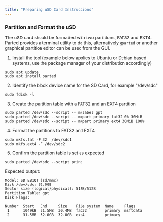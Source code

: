 ```yaml
---
title: "Preparing uSD Card Instructions"
---
```


### Partition and Format the uSD
The uSD card should be formatted with two partitions, FAT32 and EXT4. Parted provides a terminal utility to do this, alternatively `gparted` or another graphical partition editor can be used from the GUI.

1. Install the tool (example below applies to Ubuntu or Debian based systems, use the package manager of your distribution accordingly)
```
sudo apt update
sudo apt install parted
```
2. Identify the block device name for the SD Card, for example "/dev/sdc"
```
sudo fdisk -l
```
3. Create the partition table with a FAT32 and an EXT4 partition
```
sudo parted /dev/sdc --script -- mklabel gpt
sudo parted /dev/sdc --script -- mkpart primary fat32 0% 30MiB
sudo parted /dev/sdc --script -- mkpart primary ext4 30MiB 100%
```
4. Format the partitions to FAT32 and EXT4
```
sudo mkfs.fat -F 32  /dev/sdc1
sudo mkfs.ext4 -F /dev/sdc2
```
5. Confirm the partition table is set as expected
```
sudo parted /dev/sdc --script print
```
Expected output:
```
Model: SD EB1QT (sd/mmc)
Disk /dev/sdc: 32.0GB
Sector size (logical/physical): 512B/512B
Partition Table: gpt
Disk Flags: 

Number  Start   End     Size    File system  Name     Flags
 1      1049kB  31.5MB  30.4MB  fat32        primary  msftdata
 2      31.5MB  32.0GB  32.0GB  ext4         primary
```
